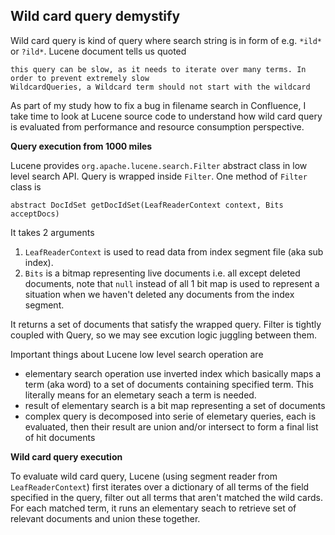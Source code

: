 ## Wild card query demystify

Wild card query is kind of query where search string is in form of e.g. `*ild*` or `?ild*`. Lucene document tells us quoted

    this query can be slow, as it needs to iterate over many terms. In order to prevent extremely slow
    WildcardQueries, a Wildcard term should not start with the wildcard

As part of my study how to fix a bug in filename search in Confluence, I take time to look at Lucene source code to understand how wild card query is evaluated from performance and resource consumption perspective.

**Query execution from 1000 miles**

Lucene provides `org.apache.lucene.search.Filter` abstract class in low level search API. Query is wrapped inside  `Filter`. One method of `Filter` class is

    abstract DocIdSet getDocIdSet(LeafReaderContext context, Bits acceptDocs)

It takes 2 arguments 

1. `LeafReaderContext` is used to read data from index segment file (aka sub index).
2. `Bits` is a bitmap representing live documents i.e. all except deleted documents, note that `null` instead of all 1 bit map is used to represent a situation when we haven't deleted any documents from the index segment. 

It returns a set of documents that satisfy the wrapped query. Filter is tightly coupled with Query, so we may see excution logic juggling between them. 

Important things about Lucene low level search operation are

* elementary search operation use inverted index which basically maps a term (aka word) to a set of documents containing specified term. This literally means for an elemetary seach a term is needed.
* result of elementary search is a bit map representing a set of documents
* complex query is decomposed into serie of elemetary queries, each is evaluated, then their result are union and/or intersect to form a final list of hit documents

**Wild card query execution**

To evaluate wild card query, Lucene (using segment reader from `LeafReaderContext`) first iterates over a dictionary of all terms of the field specified in the query, filter out all terms that aren't matched the wild cards. For each matched term, it runs an elementary seach to retrieve set of relevant documents and union these together.





